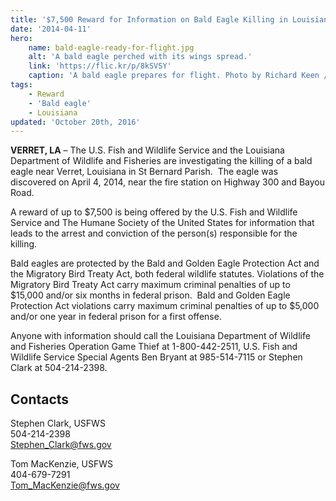 ```yaml
---
title: '$7,500 Reward for Information on Bald Eagle Killing in Louisiana'
date: '2014-04-11'
hero:
    name: bald-eagle-ready-for-flight.jpg
    alt: 'A bald eagle perched with its wings spread.'
    link: 'https://flic.kr/p/8kSVSY'
    caption: 'A bald eagle prepares for flight. Photo by Richard Keen / RMA.'
tags:
    - Reward
    - 'Bald eagle'
    - Louisiana
updated: 'October 20th, 2016'
---
```


**VERRET, LA** – The U.S. Fish and Wildlife Service and the Louisiana Department of Wildlife and Fisheries are investigating the killing of a bald eagle near Verret, Louisiana in St Bernard Parish.  The eagle was discovered on April 4, 2014, near the fire station on Highway 300 and Bayou Road.

A reward of up to $7,500 is being offered by the U.S. Fish and Wildlife Service and The Humane Society of the United States for information that leads to the arrest and conviction of the person(s) responsible for the killing.

Bald eagles are protected by the Bald and Golden Eagle Protection Act and the Migratory Bird Treaty Act, both federal wildlife statutes. Violations of the Migratory Bird Treaty Act carry maximum criminal penalties of up to $15,000 and/or six months in federal prison.  Bald and Golden Eagle Protection Act violations carry maximum criminal penalties of up to $5,000 and/or one year in federal prison for a first offense.  

Anyone with information should call the Louisiana Department of Wildlife and Fisheries Operation Game Thief at 1-800-442-2511, U.S. Fish and Wildlife Service Special Agents Ben Bryant at 985-514-7115 or Stephen Clark at 504-214-2398.


## Contacts

Stephen Clark, USFWS  
504-214-2398  
[Stephen_Clark@fws.gov](mailto:Stephen_Clark@fws.gov)

Tom MacKenzie, USFWS  
404-679-7291  
[Tom_MacKenzie@fws.gov](mailto:Tom_MacKenzie@fws.gov)
